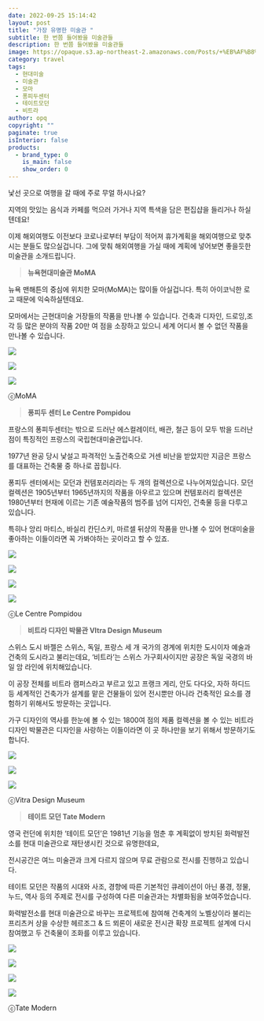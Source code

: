 ```yaml
---
date: 2022-09-25 15:14:42
layout: post
title: "가장 유명한 미술관 "
subtitle: 한 번쯤 들어봤을 미술관들
description: 한 번쯤 들어봤을 미술관들
image: https://opaque.s3.ap-northeast-2.amazonaws.com/Posts/+%EB%AF%B8%EC%88%A0%EA%B4%80+01+/%E1%84%86%E1%85%B5%E1%84%89%E1%85%AE%E1%86%AF%E1%84%80%E1%85%AA%E1%86%AB01+-+9.jpg
category: travel
tags:
  - 현대미술
  - 미술관
  - 모마
  - 퐁피두센터
  - 테이트모던
  - 비트라
author: opq
copyright: ""
paginate: true
isInterior: false
products:
  - brand_type: 0
    is_main: false
    show_order: 0
---
```

낯선 곳으로 여행을 갈 때에 주로 무얼 하시나요?

지역의 맛있는 음식과 카페를 먹으러 가거나 지역 특색을 담은 편집샵을 들리거나 하실텐데요!

이제 해외여행도 이전보다 코로나로부터 부담이 적어져 휴가계획을 해외여행으로 맞추시는 분들도 많으실겁니다. 그에 맞춰 해외여행을 가실 때에 계획에 넣어보면 좋을듯한 미술관을 소개드립니다. 



> **뉴욕현대미술관 MoMA**

뉴욕 맨해튼의 중심에 위치한 모마(MoMA)는 많이들 아실겁니다. 특히 아이코닉한 로고 때문에 익숙하실텐데요.

모마에서는 근현대미술 거장들의 작품을 만나볼 수 있습니다. 건축과 디자인, 드로잉,조각 등 많은 분야의 작품 20만 여 점을 소장하고 있으니 세계 어디서 볼 수 없던 작품을 만나볼 수 있습니다.



![](https://opaque.s3.ap-northeast-2.amazonaws.com/Posts/+%EB%AF%B8%EC%88%A0%EA%B4%80+01+/%E1%84%86%E1%85%B5%E1%84%89%E1%85%AE%E1%86%AF%E1%84%80%E1%85%AA%E1%86%AB01+-+2.jpg)

![](https://opaque.s3.ap-northeast-2.amazonaws.com/Posts/+%EB%AF%B8%EC%88%A0%EA%B4%80+01+/%E1%84%86%E1%85%B5%E1%84%89%E1%85%AE%E1%86%AF%E1%84%80%E1%85%AA%E1%86%AB01+-+8.jpg)

![](https://opaque.s3.ap-northeast-2.amazonaws.com/Posts/+%EB%AF%B8%EC%88%A0%EA%B4%80+01+/%E1%84%86%E1%85%B5%E1%84%89%E1%85%AE%E1%86%AF%E1%84%80%E1%85%AA%E1%86%AB01+-+9.jpg)

ⓒM﻿oMA







> **퐁피두 센터 Le Centre Pompidou**

프랑스의 퐁피두센터는 밖으로 드러난 에스컬레이터, 배관, 철근 등이 모두 밖을 드러난 점이 특징적인 프랑스의 국립현대미술관입니다.

1977년 완공 당시 낯설고 파격적인 노출건축으로 거센 비난을 받았지만 지금은 프랑스를 대표하는 건축물 중 하나로 꼽힙니다.

퐁피두 센터에서는 모던과 컨템포러리라는 두 개의 컬렉션으로 나누어져있습니다. 모던 컬렉션은 1905년부터 1965년까지의 작품을 아우르고 있으며 컨템포러리 컬렉션은 1980년부터 현재에 이르는 기존 예술작품의 범주를 넘어 디자인, 건축물 등을 다루고 있습니다.

특히나 앙리 마티스, 바실리 칸딘스키, 마르셀 뒤샹의 작품을 만나볼 수 있어 현대미술을 좋아하는 이들이라면 꼭 가봐야하는 곳이라고 할 수 있죠.



![](https://opaque.s3.ap-northeast-2.amazonaws.com/Posts/+%EB%AF%B8%EC%88%A0%EA%B4%80+01+/%E1%84%86%E1%85%B5%E1%84%89%E1%85%AE%E1%86%AF%E1%84%80%E1%85%AA%E1%86%AB01+-+6.jpg)

![](https://opaque.s3.ap-northeast-2.amazonaws.com/Posts/+%EB%AF%B8%EC%88%A0%EA%B4%80+01+/%E1%84%86%E1%85%B5%E1%84%89%E1%85%AE%E1%86%AF%E1%84%80%E1%85%AA%E1%86%AB01+-+3.jpg)

![](https://opaque.s3.ap-northeast-2.amazonaws.com/Posts/+%EB%AF%B8%EC%88%A0%EA%B4%80+01+/%E1%84%86%E1%85%B5%E1%84%89%E1%85%AE%E1%86%AF%E1%84%80%E1%85%AA%E1%86%AB01+-+11.jpg)

![](https://opaque.s3.ap-northeast-2.amazonaws.com/Posts/+%EB%AF%B8%EC%88%A0%EA%B4%80+01+/%E1%84%86%E1%85%B5%E1%84%89%E1%85%AE%E1%86%AF%E1%84%80%E1%85%AA%E1%86%AB01+-+7.jpg)



ⓒLe Centre Pompidou





> **비트라 디자인 박물관 VItra Design Museum**

스위스 도시 바젤은 스위스, 독일, 프랑스 세 개 국가의 경계에 위치한 도시이자 예술과 건축의 도시라고 불리는데요, ‘비트라’는 스위스 가구회사이지만 공장은 독일 국경의 바일 암 라인에 위치해있습니다.

이 공장 전체를 비트라 캠퍼스라고 부르고 있고 프랭크 게리, 안도 다다오, 자하 하디드 등 세계적인 건축가가 설계를 맡은 건물들이 있어 전시뿐만 아니라 건축적인 요소를 경험하기 위해서도 방문하는 곳입니다.

가구 디자인의 역사를 한눈에 볼 수 있는 1800여 점의 제품 컬렉션을 볼 수 있는 비트라 디자인 박물관은 디자인을 사랑하는 이들이라면 이 곳 하나만을 보기 위해서 방문하기도 합니다.



![](https://opaque.s3.ap-northeast-2.amazonaws.com/Posts/+%EB%AF%B8%EC%88%A0%EA%B4%80+01+/%E1%84%86%E1%85%B5%E1%84%89%E1%85%AE%E1%86%AF%E1%84%80%E1%85%AA%E1%86%AB01+-+5.jpg)

![](https://opaque.s3.ap-northeast-2.amazonaws.com/Posts/+%EB%AF%B8%EC%88%A0%EA%B4%80+01+/%E1%84%86%E1%85%B5%E1%84%89%E1%85%AE%E1%86%AF%E1%84%80%E1%85%AA%E1%86%AB01+-+10.jpg)

![](https://opaque.s3.ap-northeast-2.amazonaws.com/Posts/+%EB%AF%B8%EC%88%A0%EA%B4%80+01+/%E1%84%86%E1%85%B5%E1%84%89%E1%85%AE%E1%86%AF%E1%84%80%E1%85%AA%E1%86%AB01+-+12.jpg)

ⓒVitra Design Museum



> **테이트 모던 Tate Modern**

영국 런던에 위치한 ‘테이트 모던’은 1981년 기능을 멈춘 후 계획없이 방치된 화력발전소를 현대 미술관으로 재탄생시킨 것으로 유명한데요,

전시공간은 여느 미술관과 크게 다르지 않으며 무료 관람으로 전시를 진행하고 있습니다.

테이트 모던은 작품의 시대와 사조, 경향에 따른 기본적인 큐레이션이 아닌 풍경, 정물, 누드, 역사 등의 주제로 전시를 구성하여 다른 미술관과는 차별화됨을 보여주었습니다.

화력발전소를 현대 미술관으로 바꾸는 프로젝트에 참여해 건축계의 노벨상이라 불리는 프리츠커 상을 수상한 헤르조그 & 드 뫼론이 새로운 전시관 확장 프로젝트 설계에 다시 참여했고 두 건축물이 조화를 이루고 있습니다.



![](https://opaque.s3.ap-northeast-2.amazonaws.com/Posts/+%EB%AF%B8%EC%88%A0%EA%B4%80+01+/%E1%84%86%E1%85%B5%E1%84%89%E1%85%AE%E1%86%AF%E1%84%80%E1%85%AA%E1%86%AB01+-+14.jpg)

![](https://opaque.s3.ap-northeast-2.amazonaws.com/Posts/+%EB%AF%B8%EC%88%A0%EA%B4%80+01+/%E1%84%86%E1%85%B5%E1%84%89%E1%85%AE%E1%86%AF%E1%84%80%E1%85%AA%E1%86%AB01+-+13.jpg)

![](https://opaque.s3.ap-northeast-2.amazonaws.com/Posts/+%EB%AF%B8%EC%88%A0%EA%B4%80+01+/%E1%84%86%E1%85%B5%E1%84%89%E1%85%AE%E1%86%AF%E1%84%80%E1%85%AA%E1%86%AB01+-+15.jpg)

![](https://opaque.s3.ap-northeast-2.amazonaws.com/Posts/+%EB%AF%B8%EC%88%A0%EA%B4%80+01+/%E1%84%86%E1%85%B5%E1%84%89%E1%85%AE%E1%86%AF%E1%84%80%E1%85%AA%E1%86%AB01+-+16.jpg)

ⓒTate Modern